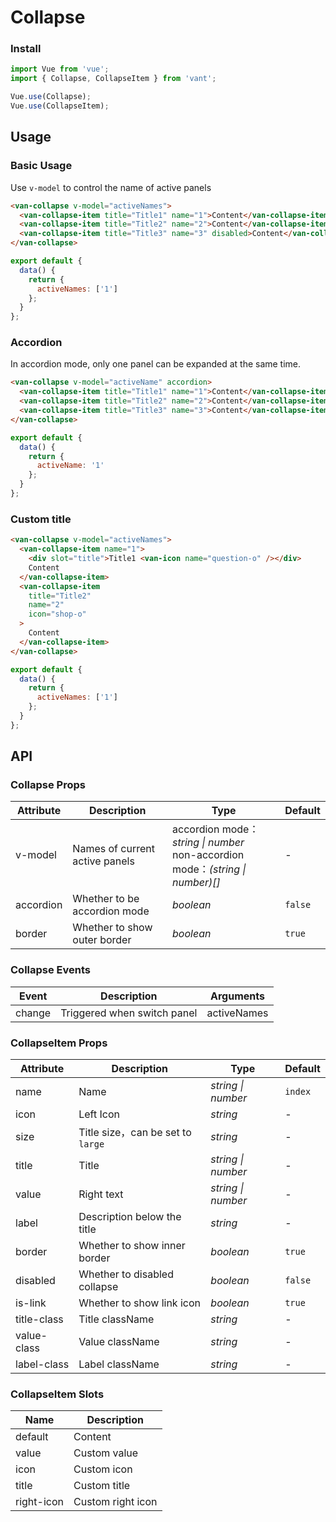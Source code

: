 # Collapse

### Install

``` javascript
import Vue from 'vue';
import { Collapse, CollapseItem } from 'vant';

Vue.use(Collapse);
Vue.use(CollapseItem);
```

## Usage

### Basic Usage

Use `v-model` to control the name of active panels

```html
<van-collapse v-model="activeNames">
  <van-collapse-item title="Title1" name="1">Content</van-collapse-item>
  <van-collapse-item title="Title2" name="2">Content</van-collapse-item>
  <van-collapse-item title="Title3" name="3" disabled>Content</van-collapse-item>
</van-collapse>
```

``` javascript
export default {
  data() {
    return {
      activeNames: ['1']
    };
  }
};
```

### Accordion

In accordion mode, only one panel can be expanded at the same time.

```html
<van-collapse v-model="activeName" accordion>
  <van-collapse-item title="Title1" name="1">Content</van-collapse-item>
  <van-collapse-item title="Title2" name="2">Content</van-collapse-item>
  <van-collapse-item title="Title3" name="3">Content</van-collapse-item>
</van-collapse>
```

``` javascript
export default {
  data() {
    return {
      activeName: '1'
    };
  }
};
```

### Custom title

```html
<van-collapse v-model="activeNames">
  <van-collapse-item name="1">
    <div slot="title">Title1 <van-icon name="question-o" /></div>
    Content
  </van-collapse-item>
  <van-collapse-item
    title="Title2"
    name="2"
    icon="shop-o"
  >
    Content
  </van-collapse-item>
</van-collapse>
```

``` javascript
export default {
  data() {
    return {
      activeNames: ['1']
    };
  }
};
```

## API

### Collapse Props

| Attribute | Description | Type | Default |
|------|------|------|------|
| v-model | Names of current active panels | accordion mode： *string \| number*<br>non-accordion mode：*(string \| number)[]* | - |
| accordion | Whether to be accordion mode | *boolean* | `false` |
| border | Whether to show outer border | *boolean* | `true` |

### Collapse Events

| Event | Description | Arguments |
|------|------|------|
| change | Triggered when switch panel | activeNames |

### CollapseItem Props

| Attribute | Description | Type | Default |
|------|------|------|------|
| name | Name | *string \| number* | `index` |
| icon | Left Icon | *string* | - |
| size | Title size，can be set to `large` | *string* | - |
| title | Title | *string \| number* | - |
| value | Right text | *string \| number* | - |
| label | Description below the title | *string* | - |
| border | Whether to show inner border | *boolean* | `true` |
| disabled | Whether to disabled collapse | *boolean* | `false` |
| is-link | Whether to show link icon | *boolean* | `true` |
| title-class | Title className | *string* | - |
| value-class | Value className | *string* | - |
| label-class | Label className | *string* | - |

### CollapseItem Slots

| Name | Description |
|------|------|
| default | Content |
| value | Custom value |
| icon | Custom icon |
| title | Custom title |
| right-icon | Custom right icon |
